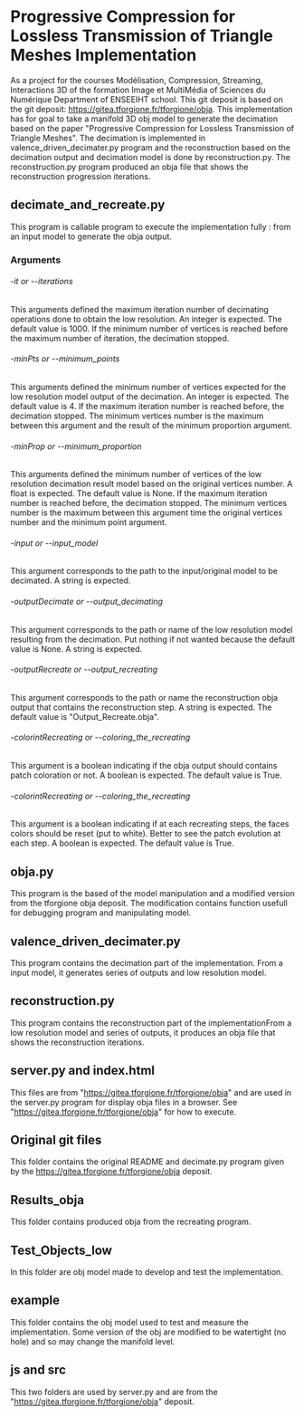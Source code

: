 # Progressive Compression for Lossless Transmission of Triangle Meshes Implementation

As a project for the courses Modélisation, Compression, Streaming, Interactions 3D of the formation Image et MultiMédia of Sciences du Numérique Department of ENSEEIHT school. This git deposit is based on the git deposit: https://gitea.tforgione.fr/tforgione/obja. This implementation has for goal to take a manifold 3D obj model to generate the decimation based on the paper "Progressive Compression for Lossless Transmission of Triangle Meshes". The decimation is implemented in valence_driven_decimater.py program and the reconstruction based on the decimation output and decimation model is done by reconstruction.py.
The reconstruction.py program produced an obja file that shows the reconstruction progression iterations.

## decimate_and_recreate.py

This program is callable program to execute the implementation fully : from an input model to generate the obja output.

### Arguments

###### -it or --iterations

This arguments defined the maximum iteration number of decimating operations done to obtain the low resolution.
An integer is expected. The default value is 1000.
If the minimum number of vertices is reached before the maximum number of iteration, the decimation stopped.

###### -minPts or --minimum_points

This arguments defined the minimum number of vertices expected for the low resolution model output of the decimation. 
An integer is expected. The default value is 4.
If the maximum iteration number is reached before, the decimation stopped. 
The minimum vertices number is the maximum between this argument and the result of the minimum proportion argument.

###### -minProp or --minimum_proportion

This arguments defined the minimum number of vertices of the low resolution decimation result model based on the original vertices number.
A float is expected. The default value is None.
If the maximum iteration number is reached before, the decimation stopped. 
The minimum vertices number is the maximum between this argument time the original vertices number and the minimum point argument.

###### -input or --input_model

This argument corresponds to the path to the input/original model to be decimated.
A string is expected.

###### -outputDecimate or --output_decimating

This argument corresponds to the path or name of the low resolution model resulting from the decimation.
Put nothing if not wanted because the default value is None.
A string is expected.

###### -outputRecreate or --output_recreating

This argument corresponds to the path or name the reconstruction obja output that contains the reconstruction step.
A string is expected. The default value is "Output_Recreate.obja".

###### -colorintRecreating or --coloring_the_recreating

This argument is a boolean indicating if the obja output should contains patch coloration or not.
A boolean is expected. The default value is True.

###### -colorintRecreating or --coloring_the_recreating

This argument is a boolean indicating if at each recreating steps, the faces colors should be reset (put to white). Better to see the patch evolution at each step.
A boolean is expected. The default value is True.

## obja.py

This program is the based of the model manipulation and a modified version from the tforgione obja deposit. The modification contains function usefull for debugging program and manipulating model.

## valence_driven_decimater.py

This program contains the decimation part of the implementation. From a input model, it generates series of outputs and low resolution model.

## reconstruction.py

This program contains the reconstruction part of the implementationFrom a low resolution model and series of outputs, it produces an obja file that shows the reconstruction iterations.

## server.py and index.html

This files are from "https://gitea.tforgione.fr/tforgione/obja" and are used in the server.py program for display obja files in a browser. See "https://gitea.tforgione.fr/tforgione/obja" for how to execute.

## Original git files

This folder contains the original README and decimate.py program given by the https://gitea.tforgione.fr/tforgione/obja deposit.

## Results_obja

This folder contains produced obja from the recreating program.

## Test_Objects_low

In this folder are obj model made to develop and test the implementation.

## example

This folder contains the obj model used to test and measure the implementation. Some version of the obj are modified to be watertight (no hole) and so may change the manifold level.

## js and src

This two folders are used by server.py and are from the "https://gitea.tforgione.fr/tforgione/obja" deposit.
